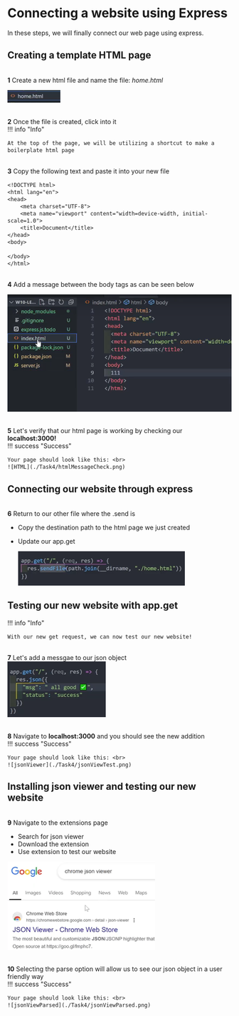 # Connecting a website using Express

In these steps, we will finally connect our web page using express.

## Creating a template HTML page

<br>**1** Create a new html file and name the file: _home.html_

![renameHTML](./Task4/renameHTML.png)

<br>**2** Once the file is created, click into it<br>
!!! info "Info"

    At the top of the page, we will be utilizing a shortcut to make a boilerplate html page

<br>**3** Copy the following text and paste it into your new file<br>

```
<!DOCTYPE html>
<html lang="en">
<head>
    <meta charset="UTF-8">
    <meta name="viewport" content="width=device-width, initial-scale=1.0">
    <title>Document</title>
</head>
<body>

</body>
</html>
```

<br>**4** Add a message between the body tags as can be seen below<br>

![initHTML](./Task4/intializeHTML.png)

<br>**5** Let's verify that our html page is working by checking our **localhost:3000!**<br>
!!! success "Success"

    Your page should look like this: <br>
    ![HTML](./Task4/htmlMessageCheck.png)

## Connecting our website through express

<br>**6** Return to our other file where the .send is<br>

- Copy the destination path to the html page we just created
- Update our app.get

  ![reinitGet](./Task4/reintializeGet.png)

## Testing our new website with app.get

!!! info "Info"

    With our new get request, we can now test our new website!

<br>**7** Let's add a messgae to our json object<br>
![get](./Task4/appGetMessage.png)

<br>**8** Navigate to **localhost:3000** and you should see the new addition<br>
!!! success "Success"

    Your page should look like this: <br>
    ![jsonViewer](./Task4/jsonViewTest.png)

## Installing json viewer and testing our new website

<br>**9** Navigate to the extensions page <br>

- Search for json viewer
- Download the extension
- Use extension to test our website

![jsonViewer](./Task4/jsonViewer.png)

<br>**10** Selecting the parse option will allow us to see our json object in a user friendly way<br>
!!! success "Success"

    Your page should look like this: <br>
    ![jsonViewParsed](./Task4/jsonViewParsed.png)
